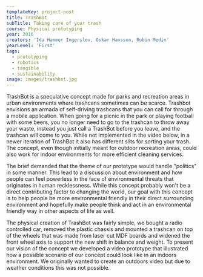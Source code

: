 ```yaml
---
templateKey: project-post
title: TrashBot
subTitle: Taking care of your trash
course: Physical prototyping
year: 2016
creators: 'Ida Hammer Ingerslev, Oskar Hansson, Robin Medin'
yearLevel: 'First'
tags:
  - prototyping
  - robotics
  - tangible
  - sustainability
image: images/trashbot.jpg
---
```


TrashBot is a speculative concept made for parks and recreation areas in urban environments where trashcans sometimes can be scarce. Trashbot envisions an armada of self-driving trashcans that you can call for through a mobile application. When going for a picnic in the park or playing football with some beers, you no longer need to go to the trashcan to throw away your waste, instead you just call a TrashBot before you leave, and the trashcan will come to you. While not implemented in the video below, in a newer iteration of TrashBot it also has different slits for sorting your trash. The concept, even though initially meant for outdoor recreation areas, could also work for indoor environments for more efficient cleaning services.

The brief demanded that the theme of our prototype would handle "politics" in some manner. This lead to a discussion about environment and how people can feel powerless in the face of environmental threats that originates in human recklessness. While this concept probably won't be a direct contributing factor to changing the world, our goal with this concept is to help people be more environmental friendly in their direct surrounding environment and hopefully make people think and act in an environmental friendly way in other aspects of life as well.

<MauVideo id="0_l9vcfo0u" />

The physical creation of TrashBot was fairly simple, we bought a radio controlled car, removed the plastic chassis and mounted a trashcan on top of the wheels that was made from laser cut MDF boards and widened the front wheel axis to support the new shift in balance and weight. To present our vision of the concept we developed a video prototype that illustrated how a possible scenario of our concept could look like in an indoors environment. We originally wanted to create an outdoors video but due to weather conditions this was not possible.
